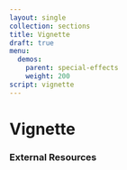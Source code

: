 ```yaml
---
layout: single
collection: sections
title: Vignette
draft: true
menu:
  demos:
    parent: special-effects
    weight: 200
script: vignette
---
```


# Vignette

### External Resources
